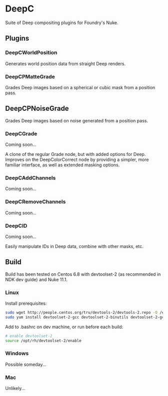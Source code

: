 # DeepC

Suite of Deep compositing plugins for Foundry's Nuke.

## Plugins

### DeepCWorldPosition

Generates world position data from straight Deep renders.

### DeepCPMatteGrade

Grades Deep images based on a spherical or cubic mask from a position pass.

## DeepCPNoiseGrade

Grades Deep images based on noise generated from a position pass.

### DeepCGrade

Coming soon...

A clone of the regular Grade node, but with added options for Deep. Improves on the DeepColorCorrect node by providing a simpler, more familiar interface, as well as extended masking options.

### DeepCAddChannels

Coming soon...

### DeepCRemoveChannels

Coming soon...

### DeepCID

Coming soon...

Easily manipulate IDs in Deep data, combine with other masks, etc.

## Build

Build has been tested on Centos 6.8 with devtoolset-2 (as recommended in NDK dev guide) and Nuke 11.1.

### Linux

Install prerequisites:

```bash
sudo wget http://people.centos.org/tru/devtools-2/devtools-2.repo -O /etc/yum.repos.d/devtools-2.repo
sudo yum install devtoolset-2-gcc devtoolset-2-binutils devtoolset-2-gcc-c++ mesa-libGLU-devel
```

Add to .bashrc on dev machine, or run before each build:

```bash
# enable devtoolset-2
source /opt/rh/devtoolset-2/enable
```

### Windows

Possible someday...

### Mac

Unlikely...
